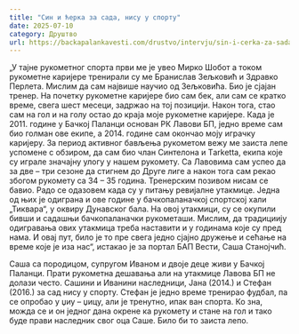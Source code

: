 ```yaml
---
title: "Син и ћерка за сада, нису у спорту"
date: 2025-07-10
category: Друштво
url: https://backapalankavesti.com/drustvo/intervju/sin-i-cerka-za-sada-nisu-u-sportu/
---
```


„У тајне рукометног спорта први ме је увео Мирко Шобот а током рукометне каријере тренирали су ме Бранислав Зељковић и Здравко Перлета. Мислим да сам највише научио од Зељковића. Био је сјајан тренер. На почетку рукометне каријере био сам бек, али сам се кратко време, свега шест месеци, задржао на тој позицији. Након тога, стао сам на гол и на голу остао до краја моје рукометне каријере. Када је 2011. године у Бачкој Паланци основан РК Лавови БП, једно време сам био голман ове екипе, а 2014. године сам окончао моју играчку каријеру. За период активног бављења рукометом вежу ме заиста лепе успомене с обзиром, да сам био члан Синтелона и Тarketta, екипа које су играле значајну улогу у нашем рукомету. Са Лавовима сам успео да за две – три сезоне да стигнем до Друге лиге а након тога сам рекао збогом рукомету са 34 – 35 година. Тренерским позивом нисам се бавио. Радо се одазовем када су у питању ревијалне утакмице. Једна од њих је одиграна и ове године у бачкопаланачкој спортској хали „Тиквара“, у оквиру Дунавског бала. На овој утакмици, су се окупили бивши и садашњи бачкопаланачки рукометаши. Мислим, да традициију одигравања ових утакмица треба наставити и у годинама које су пред нама. И овај пут, било је то пре свега једно сјајно дружење и сећање на време које је иза нас“, истакао је за портал БАП Вести, Саша Станојчић.

Саша са породицом, супругом Иваном и двоје деце живи у Бачкој Паланци. Прати рукометна дешавања али на утакмице Лавова БП не долази често. Сашини и Иванини наследници, Јана (2014.) и Стефан (2016.) за сад нису у спорту. Стефан је једно време тренирао фудбал, па се опробао у џиу – џицу, али је тренутно, ипак ван спорта. Ко зна, можда се и он једног дана окрене ка рукомету и стане на гол и тако буде прави наследник свог оца Саше. Било би то заиста лепо.
